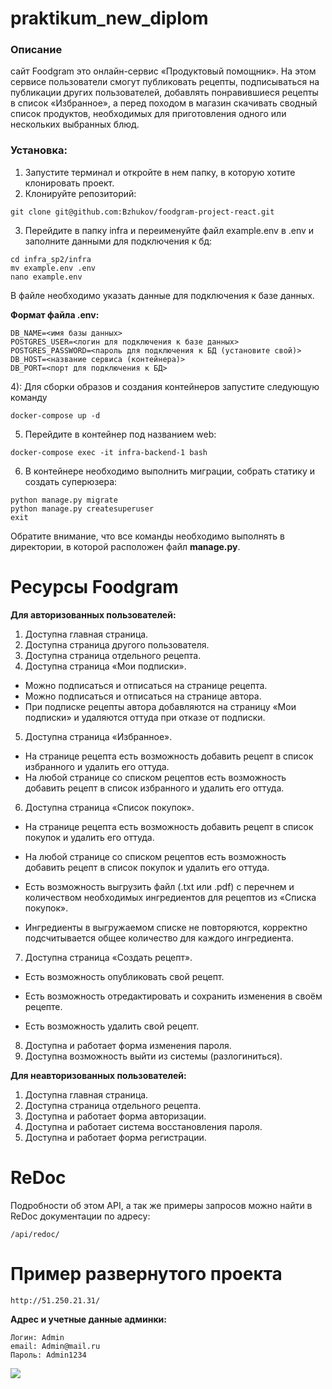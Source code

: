 # praktikum_new_diplom

### Описание

сайт Foodgram это онлайн-сервис «Продуктовый помощник». На этом сервисе
пользователи смогут публиковать рецепты, подписываться на публикации других
пользователей, добавлять понравившиеся рецепты в список «Избранное», а перед
походом в магазин скачивать сводный список продуктов, необходимых для
приготовления одного или нескольких выбранных блюд.

### Установка:

1) Запустите терминал и откройте в нем папку, в которую хотите клонировать
   проект.
2) Клонируйте репозиторий:

```
git clone git@github.com:Bzhukov/foodgram-project-react.git
```

3) Перейдите в папку infra и переименуйте файл example.env в .env и заполните
   данными для подключения к бд:

```
cd infra_sp2/infra
mv example.env .env
nano example.env
```

В файле необходимо указать данные для подключения к базе данных.

**Формат файла .env:**

```
DB_NAME=<имя базы данных>
POSTGRES_USER=<логин для подключения к базе данных>
POSTGRES_PASSWORD=<пароль для подключения к БД (установите свой)>
DB_HOST=<название сервиса (контейнера)>
DB_PORT=<порт для подключения к БД>
```

4): Для сборки образов и создания контейнеров запустите следующую команду

```
docker-compose up -d 
```

5) Перейдите в контейнер под названием web:

```
docker-compose exec -it infra-backend-1 bash
```

6) В контейнере необходимо выполнить миграции, собрать статику и создать
   суперюзера:

```
python manage.py migrate
python manage.py createsuperuser
exit
```

Обратите внимание, что все команды необходимо выполнять в директории,
в которой расположен файл **manage.py**.

# Ресурсы Foodgram

**Для авторизованных пользователей:**

1. Доступна главная страница.
2. Доступна страница другого пользователя.
3. Доступна страница отдельного рецепта.
4. Доступна страница «Мои подписки».

- Можно подписаться и отписаться на странице рецепта.
- Можно подписаться и отписаться на странице автора.
- При подписке рецепты автора добавляются на страницу «Мои подписки» и
  удаляются оттуда при отказе от подписки.

5. Доступна страница «Избранное».

- На странице рецепта есть возможность добавить рецепт в список избранного и
  удалить его оттуда.
- На любой странице со списком рецептов есть возможность добавить рецепт в
  список избранного и удалить его оттуда.

6. Доступна страница «Список покупок».

- На странице рецепта есть возможность добавить рецепт в список покупок и
  удалить его оттуда.

- На любой странице со списком рецептов есть возможность добавить рецепт в
  список покупок и удалить его оттуда.

- Есть возможность выгрузить файл (.txt или .pdf) с перечнем и количеством
  необходимых ингредиентов для рецептов из «Списка покупок».

- Ингредиенты в выгружаемом списке не повторяются, корректно подсчитывается
  общее количество для каждого ингредиента.

7. Доступна страница «Создать рецепт».

- Есть возможность опубликовать свой рецепт.

- Есть возможность отредактировать и сохранить изменения в своём рецепте.

- Есть возможность удалить свой рецепт.

8. Доступна и работает форма изменения пароля.
9. Доступна возможность выйти из системы (разлогиниться).

**Для неавторизованных пользователей:**

1. Доступна главная страница.
2. Доступна страница отдельного рецепта.
3. Доступна и работает форма авторизации.
4. Доступна и работает система восстановления пароля.
5. Доступна и работает форма регистрации.

# ReDoc

Подробности об этом API, а так же примеры запросов можно найти в ReDoc
документации по адресу:

```
/api/redoc/
```

# Пример развернутого проекта

```
http://51.250.21.31/
```
**Адрес и учетные данные админки:**
```
Логин: Admin
email: Admin@mail.ru
Пароль: Admin1234
```

<img src="https://github.com/Bzhukov/foodgram-project-react/actions/workflows/main.yml/badge.svg">
